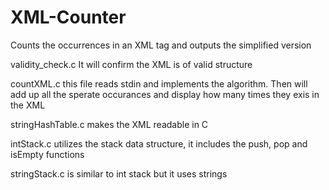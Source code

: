 # XML-Counter
Counts the occurrences in an XML tag and outputs the simplified version

validity_check.c It will confirm the XML is of valid structure

countXML.c this file reads stdin and implements the algorithm.
Then will add up all the sperate occurances and display  how many times they exis in the XML

stringHashTable.c makes the XML readable in C

intStack.c utilizes the stack data structure, it includes the push, pop and isEmpty functions

stringStack.c is similar to int stack but it uses strings 


